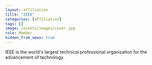 ```yaml
---
layout: affiliation
title: "IEEE"
categories: [affiliation]
tags: []
image: /assets/images/cover.jpg
role: Member
hidden_from_news: true
---
```


IEEE is the world's largest technical professional organization for the advancement of technology.
